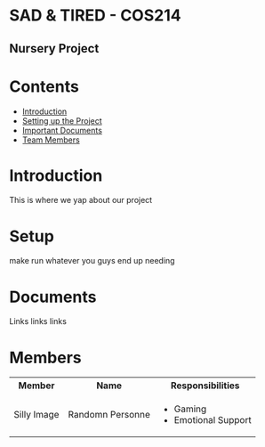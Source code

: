 # SAD & TIRED - COS214
## Nursery Project

# Contents

- [Introduction](#introduction)
- [Setting up the Project](#setup)
- [Important Documents](#documents) 
- [Team Members](#members)

# Introduction

This is where we yap about our project

# Setup

make run whatever you guys end up needing

# Documents

Links links links

# Members

<table>
  <tr>
    <th>Member</th>
    <th>Name</th>
    <th>Responsibilities</th>
  </tr>

  <tr>
    <td>Silly Image</td>
    <td>Randomn Personne</td>
    <td>
      <ul>
        <li>Gaming</li>
        <li>Emotional Support</li>
      </ul>
    </td>
  </tr>
</table>
